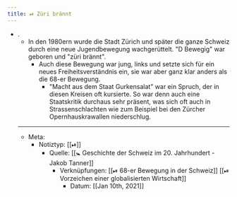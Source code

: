 ```yaml
---
title: ⏯ Züri brännt
---
```


- .
	- In den 1980ern wurde die Stadt Zürich und später die ganze Schweiz durch eine neue Jugendbewegung wachgerüttelt. "D Bewegig" war geboren und "züri brännt".
		- Auch diese Bewegung war jung, links und setzte sich für ein neues Freiheitsverständnis ein, sie war aber ganz klar anders als die 68-er Bewegung.
			- "Macht aus dem Staat Gurkensalat" war ein Spruch, der in diesen Kreisen oft kursierte. So war denn auch eine Staatskritik durchaus sehr präsent, was sich oft auch in Strassenschlachten wie zum Beispiel bei den Zürcher Opernhauskrawallen niederschlug.
	- ---
	- Meta:
		- Notiztyp: [[⏯]]
			- Quelle: [[🚼 Geschichte der Schweiz im 20. Jahrhundert - Jakob Tanner]]
				- Verknüpfungen: [[⏯ 68-er Bewegung in der Schweiz]] [[⏯ Vorzeichen einer globalisierten Wirtschaft]]
					- Datum: [[Jan 10th, 2021]]
